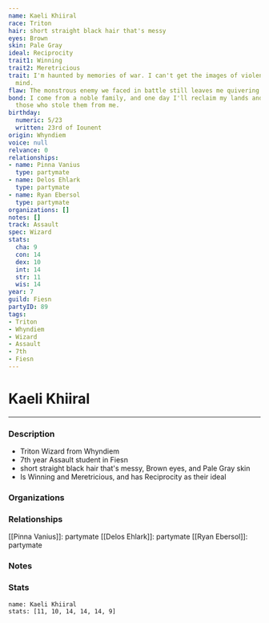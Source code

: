```yaml
---
name: Kaeli Khiiral
race: Triton
hair: short straight black hair that's messy
eyes: Brown
skin: Pale Gray
ideal: Reciprocity
trait1: Winning
trait2: Meretricious
trait: I'm haunted by memories of war. I can't get the images of violence out of my
  mind.
flaw: The monstrous enemy we faced in battle still leaves me quivering with fear.
bond: I come from a noble family, and one day I'll reclaim my lands and title from
  those who stole them from me.
birthday:
  numeric: 5/23
  written: 23rd of Iounent
origin: Whyndiem
voice: null
relvance: 0
relationships:
- name: Pinna Vanius
  type: partymate
- name: Delos Ehlark
  type: partymate
- name: Ryan Ebersol
  type: partymate
organizations: []
notes: []
track: Assault
spec: Wizard
stats:
  cha: 9
  con: 14
  dex: 10
  int: 14
  str: 11
  wis: 14
year: 7
guild: Fiesn
partyID: 89
tags:
- Triton
- Whyndiem
- Wizard
- Assault
- 7th
- Fiesn
---
```

# Kaeli Khiiral
---
### Description
- Triton Wizard from Whyndiem
- 7th year Assault student in Fiesn
- short straight black hair that's messy, Brown eyes, and Pale Gray skin
- Is Winning and Meretricious, and has Reciprocity as their ideal

### Organizations

### Relationships
[[Pinna Vanius]]: partymate
[[Delos Ehlark]]: partymate
[[Ryan Ebersol]]: partymate

### Notes

### Stats
```statblock
name: Kaeli Khiiral
stats: [11, 10, 14, 14, 14, 9]
```